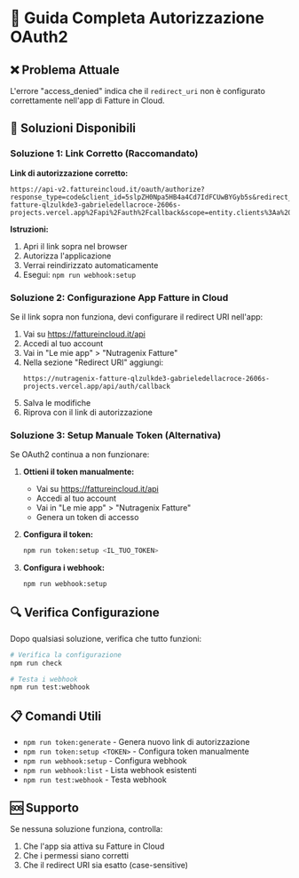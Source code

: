 # 🔐 Guida Completa Autorizzazione OAuth2

## ❌ Problema Attuale
L'errore "access_denied" indica che il `redirect_uri` non è configurato correttamente nell'app di Fatture in Cloud.

## 🔧 Soluzioni Disponibili

### Soluzione 1: Link Corretto (Raccomandato)

**Link di autorizzazione corretto:**
```
https://api-v2.fattureincloud.it/oauth/authorize?response_type=code&client_id=5slpZH0Npa5HB4a4Cd7IdFCUwBYGyb5s&redirect_uri=https%3A%2F%2Fnutragenix-fatture-qlzulkde3-gabrieledellacroce-2606s-projects.vercel.app%2Fapi%2Fauth%2Fcallback&scope=entity.clients%3Aa%20issued_documents.receipts%3Aa&state=bee6f0a22149955efe46854fb53d755e
```

**Istruzioni:**
1. Apri il link sopra nel browser
2. Autorizza l'applicazione
3. Verrai reindirizzato automaticamente
4. Esegui: `npm run webhook:setup`

### Soluzione 2: Configurazione App Fatture in Cloud

Se il link sopra non funziona, devi configurare il redirect URI nell'app:

1. Vai su https://fattureincloud.it/api
2. Accedi al tuo account
3. Vai in "Le mie app" > "Nutragenix Fatture"
4. Nella sezione "Redirect URI" aggiungi:
   ```
   https://nutragenix-fatture-qlzulkde3-gabrieledellacroce-2606s-projects.vercel.app/api/auth/callback
   ```
5. Salva le modifiche
6. Riprova con il link di autorizzazione

### Soluzione 3: Setup Manuale Token (Alternativa)

Se OAuth2 continua a non funzionare:

1. **Ottieni il token manualmente:**
   - Vai su https://fattureincloud.it/api
   - Accedi al tuo account
   - Vai in "Le mie app" > "Nutragenix Fatture"
   - Genera un token di accesso

2. **Configura il token:**
   ```bash
   npm run token:setup <IL_TUO_TOKEN>
   ```

3. **Configura i webhook:**
   ```bash
   npm run webhook:setup
   ```

## 🔍 Verifica Configurazione

Dopo qualsiasi soluzione, verifica che tutto funzioni:

```bash
# Verifica la configurazione
npm run check

# Testa i webhook
npm run test:webhook
```

## 📋 Comandi Utili

- `npm run token:generate` - Genera nuovo link di autorizzazione
- `npm run token:setup <TOKEN>` - Configura token manualmente
- `npm run webhook:setup` - Configura webhook
- `npm run webhook:list` - Lista webhook esistenti
- `npm run test:webhook` - Testa webhook

## 🆘 Supporto

Se nessuna soluzione funziona, controlla:
1. Che l'app sia attiva su Fatture in Cloud
2. Che i permessi siano corretti
3. Che il redirect URI sia esatto (case-sensitive)